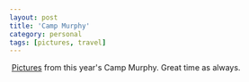 ```yaml
---
layout: post
title: 'Camp Murphy'
category: personal
tags: [pictures, travel]
---
```

[<img src="http://photos.thecave.com/Trips/Camp-Murphy/Camp-Murphy-2013/i-XH5KmC9/0/Th/IMG_1664-Th.jpg" alt="" border="0" class="alignleft" />][gallery] [Pictures][gallery] from this year's Camp Murphy. Great time as always.

[gallery]: http://photos.thecave.com/Trips/Camp-Murphy/Camp-Murphy-2013